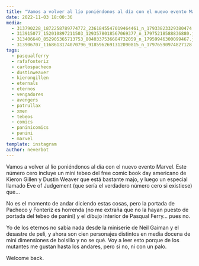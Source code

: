 ```yaml
---
title: "Vamos a volver al lío poniéndonos al día con el nuevo evento Marvel"
date: 2022-11-03 18:00:36
media: 
  - 313790228_1872258789774772_2361845547019464461_n_17933823329380474.jpg
  - 313915077_152010897211503_1293578018567069377_n_17975218588836880.jpg
  - 313406640_852905365713753_8040337536684732059_n_17959946300099467.jpg
  - 313906707_1168613174070796_9185962691312090815_n_17976590974827128.jpg
tags: 
  - pasqualferry
  - rafafonteriz
  - carlospacheco
  - dustinweaver
  - kierongillen
  - eternals
  - eternos
  - vengadores
  - avengers
  - patrullax
  - xmen
  - tebeos
  - comics
  - paninicomics
  - panini
  - marvel
template: instagram
author: neverbot
---
```


Vamos a volver al lío poniéndonos al día con el nuevo evento Marvel. Este número cero incluye un mini tebeo del free comic book day americano de Kieron Gillen y Dustin Weaver que está bastante majo, y luego un especial llamado Eve of Judgement (que sería el verdadero número cero si existiese) que…

No es el momento de andar diciendo estas cosas, pero la portada de Pacheco y Fonteriz es horrenda (no me extraña que no la hayan puesto de portada del tebeo de panini) y el dibujo interior de Pasqual Ferry… pues no. 

Yo de los eternos no sabía nada desde la miniserie de Neil Gaiman y el desastre de peli, y ahora son cien personajes distintos en media docena de mini dimensiones de bolsillo y no se qué. Voy a leer esto porque de los mutantes me gustan hasta los andares, pero si no, ni con un palo. 

Welcome back. 

